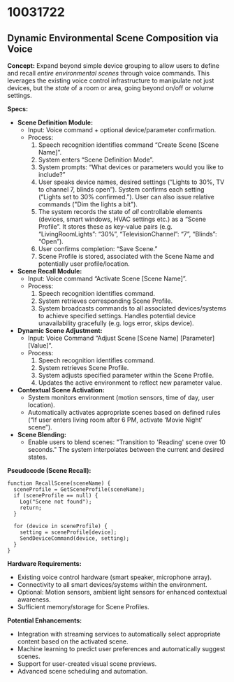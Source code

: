 # 10031722

## Dynamic Environmental Scene Composition via Voice

**Concept:** Expand beyond simple device grouping to allow users to define and recall *entire environmental scenes* through voice commands. This leverages the existing voice control infrastructure to manipulate not just devices, but the *state* of a room or area, going beyond on/off or volume settings.

**Specs:**

*   **Scene Definition Module:**
    *   Input: Voice command + optional device/parameter confirmation.
    *   Process:
        1.  Speech recognition identifies command “Create Scene [Scene Name]”.
        2.  System enters “Scene Definition Mode”.
        3.  System prompts: “What devices or parameters would you like to include?”
        4.  User speaks device names, desired settings (“Lights to 30%, TV to channel 7, blinds open”).  System confirms each setting (“Lights set to 30% confirmed.”).  User can also issue relative commands ("Dim the lights a bit").
        5.  The system records the state of *all* controllable elements (devices, smart windows, HVAC settings etc.) as a “Scene Profile”.  It stores these as key-value pairs (e.g. “LivingRoomLights”: “30%”, “TelevisionChannel”: “7”, “Blinds”: “Open”).
        6.  User confirms completion: “Save Scene.”
        7.  Scene Profile is stored, associated with the Scene Name and potentially user profile/location.
*   **Scene Recall Module:**
    *   Input: Voice command “Activate Scene [Scene Name]”.
    *   Process:
        1.  Speech recognition identifies command.
        2.  System retrieves corresponding Scene Profile.
        3.  System broadcasts commands to all associated devices/systems to achieve specified settings.  Handles potential device unavailability gracefully (e.g. logs error, skips device).
*   **Dynamic Scene Adjustment:**
    *   Input: Voice Command “Adjust Scene [Scene Name] [Parameter] [Value]”.
    *   Process:
        1.  Speech recognition identifies command.
        2.  System retrieves Scene Profile.
        3.  System adjusts specified parameter within the Scene Profile.
        4.  Updates the active environment to reflect new parameter value.
*   **Contextual Scene Activation:**
    *   System monitors environment (motion sensors, time of day, user location).
    *   Automatically activates appropriate scenes based on defined rules (“If user enters living room after 6 PM, activate ‘Movie Night’ scene”).
*   **Scene Blending:**
    *   Enable users to blend scenes: "Transition to 'Reading' scene over 10 seconds." The system interpolates between the current and desired states.

**Pseudocode (Scene Recall):**

```
function RecallScene(sceneName) {
  sceneProfile = GetSceneProfile(sceneName);
  if (sceneProfile == null) {
    Log("Scene not found");
    return;
  }

  for (device in sceneProfile) {
    setting = sceneProfile[device];
    SendDeviceCommand(device, setting);
  }
}
```

**Hardware Requirements:**

*   Existing voice control hardware (smart speaker, microphone array).
*   Connectivity to all smart devices/systems within the environment.
*   Optional: Motion sensors, ambient light sensors for enhanced contextual awareness.
*   Sufficient memory/storage for Scene Profiles.

**Potential Enhancements:**

*   Integration with streaming services to automatically select appropriate content based on the activated scene.
*   Machine learning to predict user preferences and automatically suggest scenes.
*   Support for user-created visual scene previews.
*   Advanced scene scheduling and automation.